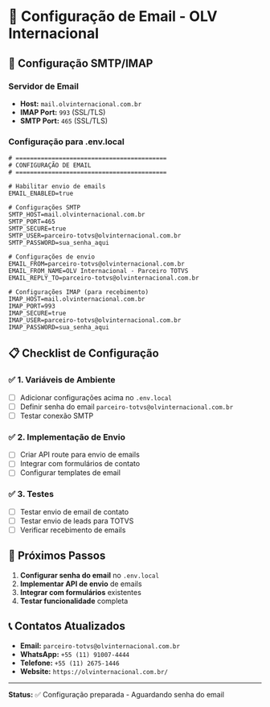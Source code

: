 # 📧 Configuração de Email - OLV Internacional

## 🔧 Configuração SMTP/IMAP

### Servidor de Email
- **Host:** `mail.olvinternacional.com.br`
- **IMAP Port:** `993` (SSL/TLS)
- **SMTP Port:** `465` (SSL/TLS)

### Configuração para .env.local

```env
# ==========================================
# CONFIGURAÇÃO DE EMAIL
# ==========================================

# Habilitar envio de emails
EMAIL_ENABLED=true

# Configurações SMTP
SMTP_HOST=mail.olvinternacional.com.br
SMTP_PORT=465
SMTP_SECURE=true
SMTP_USER=parceiro-totvs@olvinternacional.com.br
SMTP_PASSWORD=sua_senha_aqui

# Configurações de envio
EMAIL_FROM=parceiro-totvs@olvinternacional.com.br
EMAIL_FROM_NAME=OLV Internacional - Parceiro TOTVS
EMAIL_REPLY_TO=parceiro-totvs@olvinternacional.com.br

# Configurações IMAP (para recebimento)
IMAP_HOST=mail.olvinternacional.com.br
IMAP_PORT=993
IMAP_SECURE=true
IMAP_USER=parceiro-totvs@olvinternacional.com.br
IMAP_PASSWORD=sua_senha_aqui
```

## 📋 Checklist de Configuração

### ✅ 1. Variáveis de Ambiente
- [ ] Adicionar configurações acima no `.env.local`
- [ ] Definir senha do email `parceiro-totvs@olvinternacional.com.br`
- [ ] Testar conexão SMTP

### ✅ 2. Implementação de Envio
- [ ] Criar API route para envio de emails
- [ ] Integrar com formulários de contato
- [ ] Configurar templates de email

### ✅ 3. Testes
- [ ] Testar envio de email de contato
- [ ] Testar envio de leads para TOTVS
- [ ] Verificar recebimento de emails

## 🚀 Próximos Passos

1. **Configurar senha do email** no `.env.local`
2. **Implementar API de envio** de emails
3. **Integrar com formulários** existentes
4. **Testar funcionalidade** completa

## 📞 Contatos Atualizados

- **Email:** `parceiro-totvs@olvinternacional.com.br`
- **WhatsApp:** `+55 (11) 91007-4444`
- **Telefone:** `+55 (11) 2675-1446`
- **Website:** `https://olvinternacional.com.br/`

---

**Status:** ✅ Configuração preparada - Aguardando senha do email
